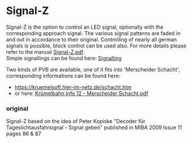 # Signal-Z

Signal-Z is the option to control an LED signal, optionally with the corresponding approach signal.
The various signal patterns are faded in and out in accordance to their original.
Controlling of nearly all german signals is possible, block control can be used also.
For more details please refer to the manual [Signal-Z.pdf](Signal-Z.pdf).<br>
Simple signallings can be found here: [Signalling](http://www.github.com/Kruemelbahn/Signalling)

Two kinds of PVB are available, one of it fits into 'Merscheider Schacht', corresponding informations can be found here:
- https://kruemelsoft.hier-im-netz.de/schacht.htm
- or here: [Krümelbahn Info 12 - Merscheider Schacht.pdf](https://github.com/Kruemelbahn/Infoletter/blob/main/Kr%C3%BCmelbahn%20Info%2012%20-%20Merscheider%20Schacht.pdf)

### original
Signal-Z based on the idea of Peter Kopiske "Decoder für Tageslichtausfahrsignal - Signal geben" published in MIBA 2009 Issue 11 pages 86 & 87
